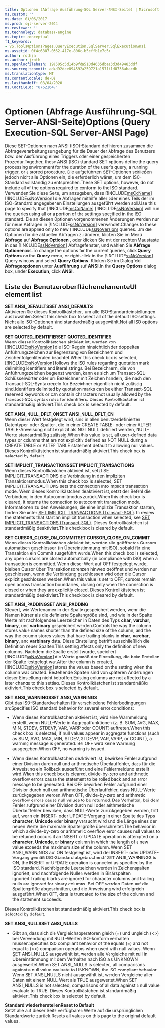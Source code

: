 ```yaml
---
title: Optionen (Abfrage Ausführung-SQL Server-ANSI-Seite) | Microsoft-Dokumentation
ms.custom: ''
ms.date: 03/06/2017
ms.prod: sql-server-2014
ms.reviewer: ''
ms.technology: database-engine
ms.topic: conceptual
f1_keywords:
- VS.ToolsOptionsPages.QueryExecution.SqlServer.SqlExecutionAnsi
ms.assetid: 0f4c6887-0562-417e-806c-b5cffb1e7c5c
author: rothja
ms.author: jroth
ms.openlocfilehash: 198505c5d14b9fda510d4635dbaa3d3d49483ddf
ms.sourcegitcommit: ad4d92dce894592a259721a1571b1d8736abacdb
ms.translationtype: MT
ms.contentlocale: de-DE
ms.lasthandoff: 08/04/2020
ms.locfileid: "87621647"
---
```

# <a name="options-query-execution-sql-server-ansi-page"></a><span data-ttu-id="a1b0e-102">Optionen (Abfrage Ausführung-SQL Server-ANSI-Seite)</span><span class="sxs-lookup"><span data-stu-id="a1b0e-102">Options (Query Execution-SQL Server-ANSI Page)</span></span>
  <span data-ttu-id="a1b0e-103">Diese SET-Optionen nach ANSI (ISO)-Standard definieren zusammen die Abfrageverarbeitungsumgebung für die Dauer der Abfrage des Benutzers bzw. der Ausführung eines Triggers oder einer gespeicherten Prozedur.</span><span class="sxs-lookup"><span data-stu-id="a1b0e-103">Together, these ANSI (ISO) standard SET options define the query processing environment for the duration of the user's query, a running trigger, or a stored procedure.</span></span> <span data-ttu-id="a1b0e-104">Die aufgeführten SET-Optionen schließen jedoch nicht alle Optionen ein, die erforderlich wären, um dem ISO-Standard vollständig zu entsprechen.</span><span class="sxs-lookup"><span data-stu-id="a1b0e-104">These SET options, however, do not include all of the options required to conform to the ISO standard.</span></span> <span data-ttu-id="a1b0e-105">Verwenden Sie diese Seite, um anzugeben, dass [!INCLUDE[msCoName](../includes/msconame-md.md)] [!INCLUDE[ssNoVersion](../includes/ssnoversion-md.md)] die Abfragen mithilfe aller oder eines Teils der im ISO-Standard angegebenen Einstellungen ausgeführt werden soll.</span><span class="sxs-lookup"><span data-stu-id="a1b0e-105">Use this page to specify that [!INCLUDE[msCoName](../includes/msconame-md.md)] [!INCLUDE[ssNoVersion](../includes/ssnoversion-md.md)] will run the queries using all or a portion of the settings specified in the ISO standard.</span></span> <span data-ttu-id="a1b0e-106">Die an diesen Optionen vorgenommenen Änderungen werden nur für neue Abfragen in [!INCLUDE[ssNoVersion](../includes/ssnoversion-md.md)] verwendet.</span><span class="sxs-lookup"><span data-stu-id="a1b0e-106">Changes to these options are applied only to new [!INCLUDE[ssNoVersion](../includes/ssnoversion-md.md)] queries.</span></span> <span data-ttu-id="a1b0e-107">Um die Optionen für die aktuellen Abfragen zu ändern, klicken Sie im Menü **Abfrage** auf **Abfrage Optionen** , oder klicken Sie mit der rechten Maustaste in das [!INCLUDE[ssNoVersion](../includes/ssnoversion-md.md)] Abfragefenster, und wählen Sie **Abfrage Optionen**aus.</span><span class="sxs-lookup"><span data-stu-id="a1b0e-107">To change the options for the current queries, click **Query Options** on the **Query** menu, or right-click in the [!INCLUDE[ssNoVersion](../includes/ssnoversion-md.md)] Query window and select **Query Options**.</span></span> <span data-ttu-id="a1b0e-108">Klicken Sie im Dialogfeld **Abfrageoptionen** unter **Ausführung** auf **ANSI**.</span><span class="sxs-lookup"><span data-stu-id="a1b0e-108">In the **Query Options** dialog box, under **Execution**, click **ANSI**.</span></span>  
  
## <a name="ui-element-list"></a><span data-ttu-id="a1b0e-109">Liste der Benutzeroberflächenelemente</span><span class="sxs-lookup"><span data-stu-id="a1b0e-109">UI element list</span></span>  
 <span data-ttu-id="a1b0e-110">**SET ANSI_DEFAULTS**</span><span class="sxs-lookup"><span data-stu-id="a1b0e-110">**SET ANSI_DEFAULTS**</span></span>  
 <span data-ttu-id="a1b0e-111">Aktivieren Sie dieses Kontrollkästchen, um alle ISO-Standardeinstellungen auszuwählen.</span><span class="sxs-lookup"><span data-stu-id="a1b0e-111">Select this check box to select all of the default ISO settings.</span></span> <span data-ttu-id="a1b0e-112">Nicht alle ISO-Optionen sind standardmäßig ausgewählt.</span><span class="sxs-lookup"><span data-stu-id="a1b0e-112">Not all ISO options are selected by default.</span></span>  
  
 <span data-ttu-id="a1b0e-113">**SET QUOTED_IDENTIFIER**</span><span class="sxs-lookup"><span data-stu-id="a1b0e-113">**SET QUOTED_IDENTIFIER**</span></span>  
 <span data-ttu-id="a1b0e-114">Wenn dieses Kontrollkästchen aktiviert ist, werden von [!INCLUDE[ssNoVersion](../includes/ssnoversion-md.md)] die ISO-Regeln hinsichtlich der doppelten Anführungszeichen zur Begrenzung von Bezeichnern und Zeichenfolgenliteralen beachtet.</span><span class="sxs-lookup"><span data-stu-id="a1b0e-114">When this check box is selected, [!INCLUDE[ssNoVersion](../includes/ssnoversion-md.md)] follows the ISO rules regarding quotation mark delimiting identifiers and literal strings.</span></span> <span data-ttu-id="a1b0e-115">Bei Bezeichnern, die von Anführungszeichen begrenzt werden, kann es sich um Transact-SQL-Schlüsselwörter oder um Bezeichner mit Zeichen handeln, die nach den Transact-SQL-Syntaxregeln für Bezeichner eigentlich nicht zulässig sind.</span><span class="sxs-lookup"><span data-stu-id="a1b0e-115">Identifiers delimited by quotation marks can be either Transact-SQL reserved keywords or can contain characters not usually allowed by the Transact-SQL syntax rules for identifiers.</span></span> <span data-ttu-id="a1b0e-116">Dieses Kontrollkästchen ist standardmäßig aktiviert.</span><span class="sxs-lookup"><span data-stu-id="a1b0e-116">This check box is selected by default.</span></span>  
  
 <span data-ttu-id="a1b0e-117">**SET ANSI_NULL_DFLT_ON**</span><span class="sxs-lookup"><span data-stu-id="a1b0e-117">**SET ANSI_NULL_DFLT_ON**</span></span>  
 <span data-ttu-id="a1b0e-118">Wenn dieser Wert festgelegt wird, sind in allen benutzerdefinierten Datentypen oder Spalten, die in einer CREATE TABLE- oder einer ALTER TABLE-Anweisung nicht explizit als NOT NULL definiert werden, NULL-Werte standardmäßig zulässig.</span><span class="sxs-lookup"><span data-stu-id="a1b0e-118">When this value is set, all user-defined data types or columns that are not explicitly defined as NOT NULL during a CREATE TABLE or ALTER TABLE statement default to allowing null values.</span></span> <span data-ttu-id="a1b0e-119">Dieses Kontrollkästchen ist standardmäßig aktiviert.</span><span class="sxs-lookup"><span data-stu-id="a1b0e-119">This check box is selected by default.</span></span>  
  
 <span data-ttu-id="a1b0e-120">**SET IMPLICIT_TRANSACTIONS**</span><span class="sxs-lookup"><span data-stu-id="a1b0e-120">**SET IMPLICIT_TRANSACTIONS**</span></span>  
 <span data-ttu-id="a1b0e-121">Wenn dieses Kontrollkästchen aktiviert ist, setzt SET IMPLICIT_TRANSACTIONS die Verbindung in den impliziten Transaktionsmodus.</span><span class="sxs-lookup"><span data-stu-id="a1b0e-121">When this check box is selected, SET IMPLICIT_TRANSACTIONS sets the connection into implicit transaction mode.</span></span> <span data-ttu-id="a1b0e-122">Wenn dieses Kontrollkästchen deaktiviert ist, setzt der Befehl die Verbindung in den Autocommitmodus zurück.</span><span class="sxs-lookup"><span data-stu-id="a1b0e-122">When this check box is cleared, it returns the connection to autocommit transaction mode.</span></span> <span data-ttu-id="a1b0e-123">Informationen zu den Anweisungen, die eine implizite Transaktion starten, finden Sie unter [SET IMPLICIT_TRANSACTIONS &#40;Transact-SQL&#41;](/sql/t-sql/statements/set-implicit-transactions-transact-sql).</span><span class="sxs-lookup"><span data-stu-id="a1b0e-123">To review the statements that start an implicit transaction when selected, see [SET IMPLICIT_TRANSACTIONS &#40;Transact-SQL&#41;](/sql/t-sql/statements/set-implicit-transactions-transact-sql).</span></span> <span data-ttu-id="a1b0e-124">Dieses Kontrollkästchen ist standardmäßig deaktiviert.</span><span class="sxs-lookup"><span data-stu-id="a1b0e-124">This check box is cleared by default.</span></span>  
  
 <span data-ttu-id="a1b0e-125">**SET CURSOR_CLOSE_ON_COMMIT**</span><span class="sxs-lookup"><span data-stu-id="a1b0e-125">**SET CURSOR_CLOSE_ON_COMMIT**</span></span>  
 <span data-ttu-id="a1b0e-126">Wenn dieses Kontrollkästchen aktiviert ist, werden alle geöffneten Cursors automatisch geschlossen (in Übereinstimmung mit ISO), sobald für eine Transaktion ein Commit ausgeführt wurde.</span><span class="sxs-lookup"><span data-stu-id="a1b0e-126">When this check box is selected, any open cursors are closed automatically (in compliance with ISO) when a transaction is committed.</span></span> <span data-ttu-id="a1b0e-127">Wenn dieser Wert auf OFF festgelegt wurde, bleiben Cursor über Transaktionsgrenzen hinweg geöffnet und werden nur geschlossen, wenn die Verbindung geschlossen wird oder die Cursor explizit geschlossen werden.</span><span class="sxs-lookup"><span data-stu-id="a1b0e-127">When this value is set to OFF, cursors remain open across transaction boundaries, closing only when the connection is closed or when they are explicitly closed.</span></span> <span data-ttu-id="a1b0e-128">Dieses Kontrollkästchen ist standardmäßig deaktiviert.</span><span class="sxs-lookup"><span data-stu-id="a1b0e-128">This check box is cleared by default.</span></span>  
  
 <span data-ttu-id="a1b0e-129">**SET ANSI_PADDING**</span><span class="sxs-lookup"><span data-stu-id="a1b0e-129">**SET ANSI_PADDING**</span></span>  
 <span data-ttu-id="a1b0e-130">Steuert, wie Wertenamen in der Spalte gespeichert werden, wenn die Namen kürzer als die definierte Spaltengröße sind, und wie in der Spalte Werte mit nachfolgenden Leerzeichen in Daten des Typs **char**, **varchar**, **binary**, und **varbinary** gespeichert werden.</span><span class="sxs-lookup"><span data-stu-id="a1b0e-130">Controls the way the column stores value names shorter than the defined size of the column, and the way the column stores values that have trailing blanks in **char**, **varchar**, **binary**, and **varbinary** data.</span></span> <span data-ttu-id="a1b0e-131">Diese Einstellung betrifft ausschließlich die Definition neuer Spalten.</span><span class="sxs-lookup"><span data-stu-id="a1b0e-131">This setting affects only the definition of new columns.</span></span> <span data-ttu-id="a1b0e-132">Nachdem die Spalte erstellt wurde, speichert [!INCLUDE[ssNoVersion](../includes/ssnoversion-md.md)] die Werte gemäß der Einstellung, die beim Erstellen der Spalte festgelegt war.</span><span class="sxs-lookup"><span data-stu-id="a1b0e-132">After the column is created, [!INCLUDE[ssNoVersion](../includes/ssnoversion-md.md)] stores the values based on the setting when the column was created.</span></span> <span data-ttu-id="a1b0e-133">Bestehende Spalten sind von späteren Änderungen dieser Einstellung nicht betroffen.</span><span class="sxs-lookup"><span data-stu-id="a1b0e-133">Existing columns are not affected by a later change to this setting.</span></span> <span data-ttu-id="a1b0e-134">Dieses Kontrollkästchen ist standardmäßig aktiviert.</span><span class="sxs-lookup"><span data-stu-id="a1b0e-134">This check box is selected by default.</span></span>  
  
 <span data-ttu-id="a1b0e-135">**SET ANSI_WARNINGS**</span><span class="sxs-lookup"><span data-stu-id="a1b0e-135">**SET ANSI_WARNINGS**</span></span>  
 <span data-ttu-id="a1b0e-136">Gibt das ISO-Standardverhalten für verschiedene Fehlerbedingungen an:</span><span class="sxs-lookup"><span data-stu-id="a1b0e-136">Specifies ISO standard behavior for several error conditions:</span></span>  
  
-   <span data-ttu-id="a1b0e-137">Wenn dieses Kontrollkästchen aktiviert ist, wird eine Warnmeldung erstellt, wenn NULL-Werte in Aggregatfunktionen (z. B. SUM, AVG, MAX, MIN, STDEV, STDEVP, VAR, VARP oder COUNT) auftreten.</span><span class="sxs-lookup"><span data-stu-id="a1b0e-137">When this check box is selected, if null values appear in aggregate functions (such as SUM, AVG, MAX, MIN, STDEV, STDEVP, VAR, VARP, or COUNT), a warning message is generated.</span></span> <span data-ttu-id="a1b0e-138">Bei OFF wird keine Warnung ausgegeben.</span><span class="sxs-lookup"><span data-stu-id="a1b0e-138">When OFF, no warning is issued.</span></span>  
  
-   <span data-ttu-id="a1b0e-139">Wenn dieses Kontrollkästchen deaktiviert ist, bewirken Fehler aufgrund einer Division durch null und arithmetische Überlauffehler, dass für die Anweisung ein Rollback ausgeführt und eine Fehlermeldung erstellt wird.</span><span class="sxs-lookup"><span data-stu-id="a1b0e-139">When this check box is cleared, divide-by-zero and arithmetic overflow errors cause the statement to be rolled back and an error message to be generated.</span></span> <span data-ttu-id="a1b0e-140">Bei OFF bewirken Fehler aufgrund einer Division durch null und arithmetische Überlauffehler, dass NULL-Werte zurückgegeben werden.</span><span class="sxs-lookup"><span data-stu-id="a1b0e-140">When OFF, divide-by-zero and arithmetic overflow errors cause null values to be returned.</span></span> <span data-ttu-id="a1b0e-141">Das Verhalten, bei dem Fehler aufgrund einer Division durch null oder arithmetische Überlauffehler bewirken, dass NULL-Werte zurückgegeben werden, tritt auf, wenn ein INSERT- oder UPDATE-Vorgang in einer Spalte des Typs **character**, **Unicode** oder **binary** versucht wird und die Länge eines der neuen Werte die maximale Spaltengröße überschreitet.</span><span class="sxs-lookup"><span data-stu-id="a1b0e-141">The behavior in which a divide-by-zero or arithmetic overflow error causes null values to be returned occurs if an INSERT or UPDATE operation is attempted on a **character**, **Unicode**, or **binary** column in which the length of a new value exceeds the maximum size of the column.</span></span> <span data-ttu-id="a1b0e-142">Wenn SET ANSI_WARNINGS auf ON festgelegt ist, wird der INSERT- oder UPDATE-Vorgang gemäß ISO-Standard abgebrochen.</span><span class="sxs-lookup"><span data-stu-id="a1b0e-142">If SET ANSI_WARNINGS is ON, the INSERT or UPDATE operation is canceled as specified by the ISO standard.</span></span> <span data-ttu-id="a1b0e-143">Nachfolgende Leerzeichen werden in Zeichenspalten ignoriert, und nachfolgende Nullen werden in Binärspalten ignoriert.</span><span class="sxs-lookup"><span data-stu-id="a1b0e-143">Trailing blanks are ignored for character columns and trailing nulls are ignored for binary columns.</span></span> <span data-ttu-id="a1b0e-144">Bei OFF werden Daten auf die Spaltengröße abgeschnitten, und die Anweisung wird erfolgreich ausgeführt.</span><span class="sxs-lookup"><span data-stu-id="a1b0e-144">When OFF, data is truncated to the size of the column and the statement succeeds.</span></span>  
  
 <span data-ttu-id="a1b0e-145">Dieses Kontrollkästchen ist standardmäßig aktiviert.</span><span class="sxs-lookup"><span data-stu-id="a1b0e-145">This check box is selected by default.</span></span>  
  
 <span data-ttu-id="a1b0e-146">**SET ANSI_NULLS**</span><span class="sxs-lookup"><span data-stu-id="a1b0e-146">**SET ANSI_NULLS**</span></span>  
 -   <span data-ttu-id="a1b0e-147">Gibt an, dass sich die Vergleichsoperatoren gleich (=) und ungleich (<>) bei Verwendung mit NULL-Werten ISO-konform verhalten müssen.</span><span class="sxs-lookup"><span data-stu-id="a1b0e-147">Specifies ISO compliant behavior of the equals (=) and not equal to (<>) comparison operators when used with null values.</span></span> <span data-ttu-id="a1b0e-148">Wenn SET ANSI_NULLS ausgewählt ist, werden alle Vergleiche mit null in Übereinstimmung mit dem Verhalten nach ISO als UNKNOWN ausgewertet.</span><span class="sxs-lookup"><span data-stu-id="a1b0e-148">When SET ANSI_NULLS is selected, all comparisons against a null value evaluate to UNKNOWN, the ISO compliant behavior.</span></span> <span data-ttu-id="a1b0e-149">Wenn SET ANSI_NULLS nicht ausgewählt ist, werden Vergleiche aller Daten mit einem NULL-Wert als TRUE ausgewertet.</span><span class="sxs-lookup"><span data-stu-id="a1b0e-149">When SET ANSI_NULLS is not selected, comparisons of all data against a null value evaluate to TRUE.</span></span> <span data-ttu-id="a1b0e-150">Dieses Kontrollkästchen ist standardmäßig aktiviert.</span><span class="sxs-lookup"><span data-stu-id="a1b0e-150">This check box is selected by default.</span></span>  
  
 <span data-ttu-id="a1b0e-151">**Standard wiederherstellen**</span><span class="sxs-lookup"><span data-stu-id="a1b0e-151">**Reset to Default**</span></span>  
 <span data-ttu-id="a1b0e-152">Setzt alle auf dieser Seite verfügbaren Werte auf die ursprünglichen Standardwerte zurück.</span><span class="sxs-lookup"><span data-stu-id="a1b0e-152">Resets all values on this page to the original default values.</span></span>  
  
  
